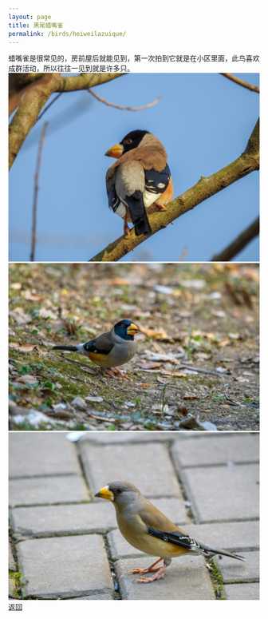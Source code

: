```yaml
---
layout: page
title: 黑尾蜡嘴雀
permalink: /birds/heiweilazuique/
---
```

蜡嘴雀是很常见的，房前屋后就能见到，第一次拍到它就是在小区里面，此鸟喜欢成群活动，所以往往一见到就是许多只。
![](../picture/黑尾蜡嘴雀/DSCN0317.jpg)
![](../picture/黑尾蜡嘴雀/DSC_2381.jpg)
![](../picture/黑尾蜡嘴雀/DSC_2435.jpg)
[返回](../../)
